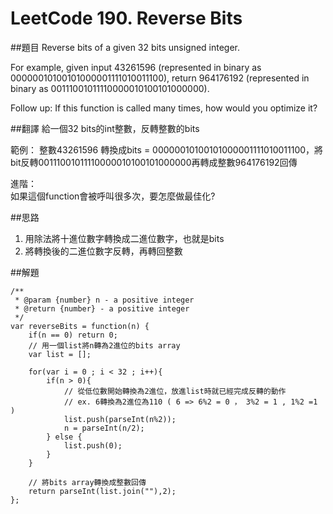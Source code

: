 ﻿# LeetCode 190. Reverse Bits

##題目
Reverse bits of a given 32 bits unsigned integer.

For example, given input 43261596 (represented in binary as 00000010100101000001111010011100), return 964176192 (represented in binary as 00111001011110000010100101000000).

Follow up:
If this function is called many times, how would you optimize it?

##翻譯
給一個32 bits的int整數，反轉整數的bits  

範例： 整數43261596 轉換成bits = 00000010100101000001111010011100，將bit反轉00111001011110000010100101000000再轉成整數964176192回傳 
  
進階：  
如果這個function會被呼叫很多次，要怎麼做最佳化?
    
##思路
1. 用除法將十進位數字轉換成二進位數字，也就是bits
2. 將轉換後的二進位數字反轉，再轉回整數


##解題
```
/**
 * @param {number} n - a positive integer
 * @return {number} - a positive integer
 */
var reverseBits = function(n) {
    if(n == 0) return 0;
    // 用一個list將n轉為2進位的bits array
    var list = [];
    
    for(var i = 0 ; i < 32 ; i++){
        if(n > 0){
            // 從低位數開始轉換為2進位，放進list時就已經完成反轉的動作
            // ex. 6轉換為2進位為110 ( 6 => 6%2 = 0 ， 3%2 = 1 , 1%2 =1 ) 
            list.push(parseInt(n%2));
            n = parseInt(n/2);
        } else {
            list.push(0);
        }
    }
    
    // 將bits array轉換成整數回傳
    return parseInt(list.join(""),2);
};
```
